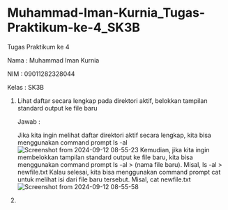 # Muhammad-Iman-Kurnia_Tugas-Praktikum-ke-4_SK3B

Tugas Praktikum ke 4

Nama   : Muhammad Iman Kurnia

NIM    : 09011282328044

Kelas  : SK3B 

1. Lihat daftar secara lengkap pada direktori aktif, belokkan tampilan standard output ke file baru

   Jawab :

   Jika kita ingin melihat daftar direktori aktif secara lengkap, kita bisa menggunakan command prompt ls -al
   ![Screenshot from 2024-09-12 08-55-23](https://github.com/user-attachments/assets/86711a2d-ebb2-4139-abc3-fd7786a60eef)
   Kemudian, jika kita ingin membelokkan tampilan standard output ke file baru, kita bisa menggunakan command prompt ls -al > (nama file baru). Misal, ls -al > newfile.txt
   Kalau selesai, kita bisa menggunakan command prompt cat untuk melihat isi dari file baru tersebut. Misal, cat newfile.txt
   ![Screenshot from 2024-09-12 08-55-58](https://github.com/user-attachments/assets/953288d3-c434-4a5b-8772-dcdca8ae1cd3)

2. 

   


